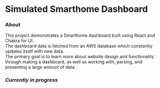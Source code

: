 # Simulated Smarthome Dashboard

### About
This project demonstrates a Smarthome dashboard built using React and Chakra for UI.\
The dashboard data is fetched from an AWS database which constantly updates itself with new data. \
The primary goal is to learn more about website design and functionality through making a dashboard, as well as working with, parsing, and presenting a large amount of data.

### *Currently in progress*
